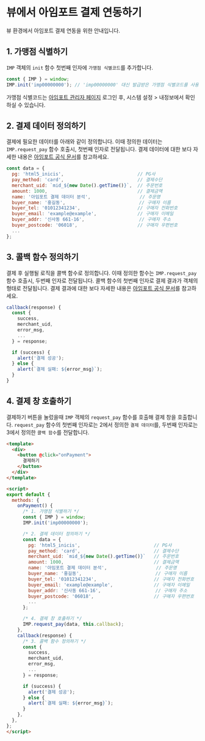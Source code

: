 
# 뷰에서 아임포트 결제 연동하기

뷰 환경에서 아임포트 결제 연동을 위한 안내입니다.

## 1. 가맹점 식별하기

`IMP` 객체의 `init` 함수 첫번째 인자에 `가맹점 식별코드`를 추가합니다.

```javascript
const { IMP } = window;
IMP.init('imp00000000'); // 'imp00000000' 대신 발급받은 가맹점 식별코드를 사용합니다.
```

가맹점 식별코드는 <a href="https://admin.iamport.kr" target="_blank">아임포트 관리자 페이지</a> 로그인 후, 시스템 설정 > 내정보에서 확인하실 수 있습니다.

## 2. 결제 데이터 정의하기

결제에 필요한 데이터를 아래와 같이 정의합니다. 이때 정의한 데이터는 `IMP.request_pay` 함수 호출시, 첫번째 인자로 전달됩니다. 결제 데이터에 대한 보다 자세한 내용은 <a href="https://docs.iamport.kr/tech/imp#param" target="_blank">아임포트 공식 문서</a>를 참고하세요.

```javascript
const data = {
  pg: 'html5_inicis',                           // PG사
  pay_method: 'card',                           // 결제수단
  merchant_uid: `mid_${new Date().getTime()}`,  // 주문번호
  amount: 1000,                                 // 결제금액
  name: '아임포트 결제 데이터 분석',                  // 주문명
  buyer_name: '홍길동',                           // 구매자 이름
  buyer_tel: '01012341234',                     // 구매자 전화번호
  buyer_email: 'example@example',               // 구매자 이메일
  buyer_addr: '신사동 661-16',                    // 구매자 주소
  buyer_postcode: '06018',                      // 구매자 우편번호
  ...
};
```

## 3. 콜백 함수 정의하기

결제 후 실행될 로직을 콜백 함수로 정의합니다. 이때 정의한 함수는 `IMP.request_pay` 함수 호출시, 두번째 인자로 전달됩니다. 콜백 함수의 첫번째 인자로 결제 결과가 객체의 형태로 전달됩니다. 결제 결과에 대한 보다 자세한 내용은 <a href="https://docs.iamport.kr/tech/imp#callback" target="_blank">아임포트 공식 문서</a>를 참고하세요.

```javascript
callback(response) {
  const {
    success,
    merchant_uid,
    error_msg,
    ...
  } = response;

  if (success) {
    alert('결제 성공');
  } else {
    alert(`결제 실패: ${error_msg}`);
  }
}
```

## 4. 결제 창 호출하기

결제하기 버튼을 눌렀을때 `IMP` 객체의 `request_pay` 함수를 호출해 결제 창을 호출합니다. `request_pay` 함수의 첫번째 인자로는 2에서 정의한 `결제 데이터`를, 두번째 인자로는 3에서 정의한 `콜백 함수`를 전달합니다.

```html
<template>
  <div>
    <button @click="onPayment">
      결제하기
    </button>
  </div>
</template>

<script>
export default {
  methods: {
    onPayment() {
      /* 1. 가맹점 식별하기 */
      const { IMP } = window;
      IMP.init('imp00000000');

      /* 2. 결제 데이터 정의하기 */
      const data = {
        pg: 'html5_inicis',                           // PG사
        pay_method: 'card',                           // 결제수단
        merchant_uid: `mid_${new Date().getTime()}`   // 주문번호
        amount: 1000,                                 // 결제금액
        name: '아임포트 결제 데이터 분석',                  // 주문명
        buyer_name: '홍길동',                           // 구매자 이름
        buyer_tel: '01012341234',                     // 구매자 전화번호
        buyer_email: 'example@example',               // 구매자 이메일
        buyer_addr: '신사동 661-16',                    // 구매자 주소
        buyer_postcode: '06018',                      // 구매자 우편번호
        ...
      };

      /* 4. 결제 창 호출하기 */
      IMP.request_pay(data, this.callback);
    },
    callback(response) {
      /* 3. 콜백 함수 정의하기 */
      const {
        success,
        merchant_uid,
        error_msg,
        ...
      } = response;

      if (success) {
        alert('결제 성공');
      } else {
        alert(`결제 실패: ${error_msg}`);
      }
    },
  },
};
</script>
```
